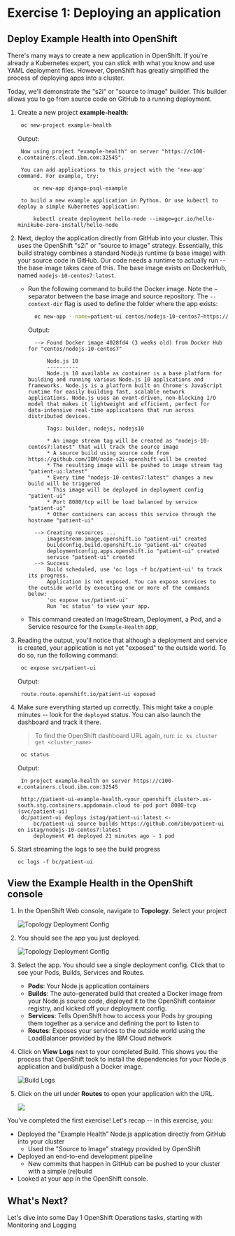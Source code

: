 # Exercise 1: Deploying an application

## Deploy Example Health into OpenShift

There's many ways to create a new application in OpenShift. If you're already a Kubernetes expert, you can stick with what you know and use YAML deployment files. However, OpenShift has greatly simplified the process of deploying apps into a cluster. 

Today, we'll demonstrate the "s2i" or "source to image" builder. This builder allows you to go from source code on GitHub to a running deployment.

1. Create a new project **example-health**:

   ```sh
    oc new-project example-health
   ```

   Output:

   ```
    Now using project "example-health" on server "https://c100-e.containers.cloud.ibm.com:32545".

    You can add applications to this project with the 'new-app' command. For example, try:

        oc new-app django-psql-example

    to build a new example application in Python. Or use kubectl to deploy a simple Kubernetes application:

        kubectl create deployment hello-node --image=gcr.io/hello-minikube-zero-install/hello-node
   ```

2. Next, deploy the application directly from GitHub into your cluster. This uses the OpenShift "s2i" or "source to image" strategy. Essentially, this build strategy combines a standard Node.js runtime \(a base image\) with your source code in GitHub. Our code needs a runtime to actually run -- the base image takes care of this. The base image exists on DockerHub, named `nodejs-10-centos7:latest`.
   * Run the following command to build the Docker image. Note the `~` separator between the base image and source repository. The `--context-dir` flag is used to define the folder where the app exists:

     ```sh
       oc new-app --name=patient-ui centos/nodejs-10-centos7~https://github.com/svennam92/node-s2i-openshift --context-dir='site'
     ```

     Output:

     ```
       --> Found Docker image 4028fd4 (3 weeks old) from Docker Hub for "centos/nodejs-10-centos7"

           Node.js 10 
           ---------- 
           Node.js 10 available as container is a base platform for building and running various Node.js 10 applications and frameworks. Node.js is a platform built on Chrome's JavaScript runtime for easily building fast, scalable network applications. Node.js uses an event-driven, non-blocking I/O model that makes it lightweight and efficient, perfect for data-intensive real-time applications that run across distributed devices.

           Tags: builder, nodejs, nodejs10

           * An image stream tag will be created as "nodejs-10-centos7:latest" that will track the source image
           * A source build using source code from https://github.com/IBM/node-s2i-openshift will be created
           * The resulting image will be pushed to image stream tag "patient-ui:latest"
           * Every time "nodejs-10-centos7:latest" changes a new build will be triggered
           * This image will be deployed in deployment config "patient-ui"
           * Port 8080/tcp will be load balanced by service "patient-ui"
           * Other containers can access this service through the hostname "patient-ui"

       --> Creating resources ...
           imagestream.image.openshift.io "patient-ui" created
           buildconfig.build.openshift.io "patient-ui" created
           deploymentconfig.apps.openshift.io "patient-ui" created
           service "patient-ui" created
       --> Success
           Build scheduled, use 'oc logs -f bc/patient-ui' to track its progress.
           Application is not exposed. You can expose services to the outside world by executing one or more of the commands below:
           'oc expose svc/patient-ui' 
           Run 'oc status' to view your app.
     ```

   * This command created an ImageStream, Deployment, a Pod, and a Service resource for the `Example-Health` app,

3. Reading the output, you'll notice that although a deployment and service is created, your application is not yet "exposed" to the outside world. To do so, run the following command:

   ```sh
    oc expose svc/patient-ui
   ```

   Output:

   ```
    route.route.openshift.io/patient-ui exposed
   ```

4. Make sure everything started up correctly. This might take a couple minutes -- look for the `deployed` status. You can also launch the dashboard and track it there.

   > To find the OpenShift dashboard URL again, run: `ic ks cluster get <cluster_name>`

   ```sh
    oc status
   ```

   Output:

   ```
    In project example-health on server https://c100-e.containers.cloud.ibm.com:32545

    http://patient-ui-example-health.<your_openshift_cluster>.us-south.stg.containers.appdomain.cloud to pod port 8080-tcp (svc/patient-ui)
    dc/patient-ui deploys istag/patient-ui:latest <-
        bc/patient-ui source builds https://github.com/ibm/patient-ui on istag/nodejs-10-centos7:latest 
        deployment #1 deployed 21 minutes ago - 1 pod
   ```

5. Start streaming the logs to see the build progress
    ```
    oc logs -f bc/patient-ui
    ```

## View the Example Health in the OpenShift console

1. In the OpenShift Web console, navigate to **Topology**. Select your project

    ![Topology Deployment Config](../assets/ocp-project.png)

2. You should see the app you just deployed.

    ![Topology Deployment Config](../assets/ocp43-topology.png)

3. Select the app. You should see a single deployment config. Click that to see your Pods, Builds, Services and Routes.

    * **Pods**: Your Node.js application containers
    * **Builds**: The auto-generated build that created a Docker image from your Node.js source code, deployed it to the OpenShift container registry, and kicked off your deployment config.
    * **Services**: Tells OpenShift how to access your Pods by grouping them together as a service and defining the port to listen to
    * **Routes**: Exposes your services to the outside world using the LoadBalancer provided by the IBM Cloud network

4. Click on **View Logs** next to your completed Build. This shows you the process that OpenShift took to install the dependencies for your Node.js application and build/push a Docker image.

    ![Build Logs](../assets/ocp43-build-logs.png)

5. Click on the url under **Routes** to open your application with the URL.

    ![](../assets/patient-ui-web.png)

You've completed the first exercise! Let's recap -- in this exercise, you:

* Deployed the "Example Health" Node.js application directly from GitHub into your cluster 
  * Used the "Source to Image" strategy provided by OpenShift
* Deployed an end-to-end development pipeline 
  * New commits that happen in GitHub can be pushed to your cluster with a simple \(re\)build
* Looked at your app in the OpenShift console.

## What's Next?

Let's dive into some Day 1 OpenShift Operations tasks, starting with Monitoring and Logging

